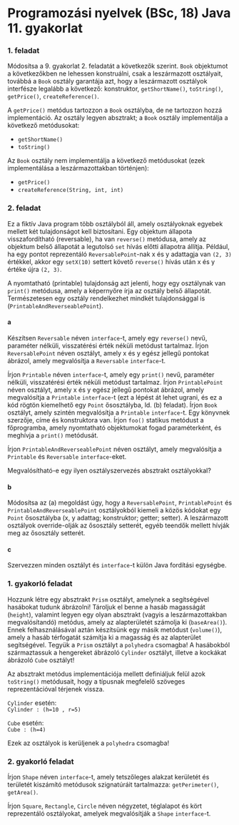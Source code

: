 # Programozási nyelvek (BSc, 18) Java 11. gyakorlat



### 1. feladat

Módosítsa a 9. gyakorlat 2. feladatát a következők szerint. `Book` objektumot a következőkben ne lehessen konstruálni, csak a leszármazott osztályait, továbbá a `Book` osztály garantája azt, hogy a leszármazott osztályok interfésze legalább a következő: konstruktor, `getShortName()`, `toString()`, `getPrice()`, `createReference()`.

A `getPrice()` metódus tartozzon a `Book` osztályba, de ne tartozzon hozzá implementáció. Az osztály legyen absztrakt; a `Book` osztály implementálja a következő metódusokat:

- `getShortName()`
- `toString()`

Az `Book` osztály nem implementálja a következő metódusokat (ezek implementálása a leszármazottakban történjen):

- `getPrice()`
- `createReference(String, int, int)`

### 2. feladat

Ez a fiktív Java program több osztályból áll, amely osztályoknak egyebek mellett két tulajdonságot kell biztosítani. Egy objektum állapota visszafordítható (reversable), ha van `reverse()` metódusa, amely az objektum belső állapotát a legutolsó `set` hívás előtti állapotra állítja. Például, ha egy pontot reprezentáló `ReversablePoint`-nak x és y adattagja van `(2, 3)` értékkel, akkor egy `setX(10)` settert követő `reverse()` hívás után x és y értéke újra `(2, 3)`.

A nyomtatható (printable) tulajdonság azt jelenti, hogy egy osztálynak van `print()` metódusa, amely a képernyőre írja az osztály belső állapotát. Természetesen egy osztály rendelkezhet mindkét tulajdonsággal is (`PrintableAndReverseablePoint`).

#### a

Készítsen `Reversable` néven `interface`-t, amely egy `reverse()` nevű, paraméter nélküli, visszatérési érték néküli metódust tartalmaz. Írjon `ReversablePoint` néven osztályt, amely x és y egész jellegű pontokat ábrázol, amely megvalósítja a `Reversable` `interface`-t.

Írjon `Printable` néven `interface`-t, amely egy `print()` nevű, paraméter nélküli, visszatérési érték néküli metódust tartalmaz. Írjon `PrintablePoint` néven osztályt, amely x és y egész jellegű pontokat ábrázol, amely megvalósítja a `Printable` `interface`-t (ezt a lépést át lehet ugrani, és ez a kód rögtön kiemelhető egy `Point` ősosztályba, ld. (b) feladat). Írjon `Book` osztályt, amely szintén megvalósítja a `Printable` `interface`-t. Egy könyvnek szerzője, címe és konstruktora van. Írjon `foo()` statikus metódust a főprogramba, amely nyomtatható objektumokat fogad paraméterként, és meghívja a `print()` metódusát.

Írjon `PrintableAndReverseablePoint` néven osztályt, amely megvalósítja a `Printable` és `Reversable` `interface`-eket.

Megvalósítható-e egy ilyen osztályszervezés absztrakt osztályokkal?

#### b

Módosítsa az (a) megoldást úgy, hogy a `ReversablePoint`, `PrintablePoint` és `PrintableAndReverseablePoint` osztályokból kiemeli a közös kódokat egy `Point` ősosztályba (x, y adattag; konstruktor; getter; setter). A leszármazott osztályok override-olják az ősosztály setterét, egyéb teendők mellett hívják meg az ősosztály setterét.

#### c

Szervezzen minden osztályt és `interface`-t külön Java fordítási egységbe.


### 1. gyakorló feladat

Hozzunk létre egy absztrakt `Prism` osztályt, amelynek a segítségével hasábokat tudunk ábrázolni! Tároljuk el benne a hasáb magasságát (`height`), valamint legyen egy olyan absztrakt (vagyis a leszármazottakban megvalósítandó) metódus, amely az alapterületét számolja ki (`baseArea()`). Ennek felhasználásával aztán készítsünk egy másik metódust (`volume()`), amely a hasáb térfogatát számítja ki a magasság és az alapterület segítségével. Tegyük a `Prism` osztályt a `polyhedra` csomagba! A hasábokból származtassuk a hengereket ábrázoló `Cylinder` osztályt, illetve a kockákat ábrázoló `Cube` osztályt!

Az absztrakt metódus implementációja mellett definiáljuk felül azok `toString()` metódusait, hogy a típusnak megfelelő szöveges reprezentációval térjenek vissza.

`Cylinder` esetén:  
`Cylinder : (h=10 , r=5)`

`Cube` esetén:  
`Cube : (h=4)`

Ezek az osztályok is kerüljenek a `polyhedra` csomagba!

### 2. gyakorló feladat

Írjon `Shape` néven `interface`-t, amely tetszőleges alakzat kerületét és területét kiszámító metódusok szignatúráit tartalmazza: `getPerimeter()`, `getArea()`.

Írjon `Square`, `Rectangle`, `Circle` néven négyzetet, téglalapot és kört reprezentáló osztályokat, amelyek megvalósítják a `Shape` `interface`-t.


